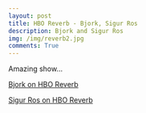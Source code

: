 ```yaml
---
layout: post
title: HBO Reverb - Bjork, Sigur Ros
description: Bjork and Sigur Ros
img: /img/reverb2.jpg
comments: True
---
```


Amazing show...

[Bjork on HBO Reverb](https://www.youtube.com/watch?v=Tv6rzhZ83rk&list=PLF276E01A4014FD08)

[Sigur Ros on HBO Reverb](https://www.youtube.com/watch?v=rWR-jJ3v1pk)